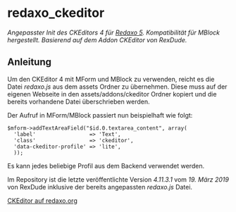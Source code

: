 # redaxo_ckeditor

*Angepasster Init des CKEditors 4 für [Redaxo 5](https://redaxo.org/). Kompatibilität für MBlock hergestellt. Basierend auf dem Addon CKEditor von RexDude.*

## Anleitung

Um den CKEditor 4 mit MForm und MBlock zu verwenden, reicht es die Datei *redaxo.js* aus dem assets Ordner zu übernehmen. Diese muss auf der eigenen Webseite in den assets/addons/ckeditor Ordner kopiert und die bereits vorhandene Datei überschrieben werden.

Der Aufruf in MForm/MBlock passiert nun beispielhaft wie folgt:

```
$mform->addTextAreaField("$id.0.textarea_content", array(
  'label'                 => 'Text',
  'class'                 => 'ckeditor',
  'data-ckeditor-profile' => 'lite',
  ));
```

Es kann jedes beliebige Profil aus dem Backend verwendet werden.

Im Repository ist die letzte veröffentlichte Version *4.11.3.1* vom *19. März 2019* von RexDude inklusive der bereits angepassten *redaxo.js* Datei.

[CKEditor auf redaxo.org](https://redaxo.org/download/addons/ckeditor/)

